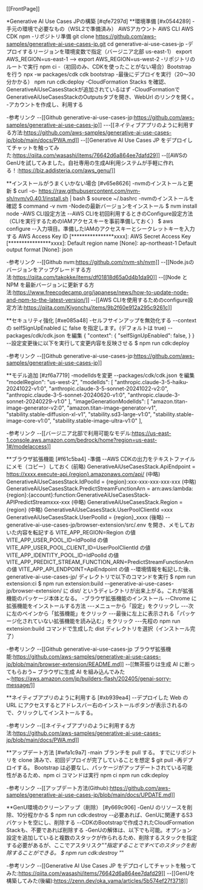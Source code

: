 [[FrontPage]]

*Generative AI Use Cases JPの構築 [#qfe7297d]
**環境準備 [#x0544289]
-手元の環境で必要なもの（WSL2で準備済み）
 AWSアカウント
 AWS CLI
 AWS CDK
 npm
-リポジトリ準備
 git clone https://github.com/aws-samples/generative-ai-use-cases-jp.git
 cd generative-ai-use-cases-jp
-デプロイするリージョンを環境変数で指定（バージニア北部 us-east-1）
 export AWS_REGION=us-east-1
 --> export AWS_REGION=us-west-2
-リポジトリのルートで実行
 npm ci
-（初回のみ、CDKを使ったことがない場合）Bootstrap を行う
 npx -w packages/cdk cdk bootstrap
-最後にデプロイを実行（20～30分かかる）
 npm run cdk:deploy
-CloudFormation Stacks を確認、GenerativeAiUseCasesStackが追加されているはず
-CloudFormationでGenerativeAiUseCasesStackのOutputsタブを開き、WebUrl のリンクを開く。
-アカウントを作成し、利用する

-参考リンク
--[[Github generative-ai-use-cases-jp:https://github.com/aws-samples/generative-ai-use-cases-jp]]
---[[ネイティブアプリのように利用する方法:https://github.com/aws-samples/generative-ai-use-cases-jp/blob/main/docs/PWA.md]]
--[[Generative AI Use Cases JP をデプロイしてチャットを触ってみた:https://qiita.com/wasashi/items/76642d6a864ee7dafd29]]
--[[AWSのGenUを試してみました。自社専用の生成AI利用システムが手軽に作れる！:https://biz.addisteria.com/aws_genu/]]

**インストールがうまくいかない場合 [#v65e8626]
-nvmのインストールと更新
 $ curl -o- https://raw.githubusercontent.com/nvm-sh/nvm/v0.40.1/install.sh | bash
 $ sourece ~/.bashrc
-nvmのインストールを確認
 $ command -v nvm
-Nodeの最新バージョンをインストール
 $ nvm install node
-AWS CLI設定方法
--AWS CLIを初回利用するときのConfigure設定方法（CLIを実行するためのIAMアクセスキーを事前準備しておく）
 $ aws configure
--入力項目。準備したIAMのアクセスキーとシークレットキーを入力する
 AWS Access Key ID [****************xxxx]:
 AWS Secret Access Key [****************xxxx]:
 Default region name [None]: ap-northeast-1
 Default output format [None]: json

-参考リンク
--[[Github nvm:https://github.com/nvm-sh/nvm]]
--[[Node.jsのバージョンをアップグレードする方法:https://qiita.com/takokke/items/df01818d65a0d4b1da90]]
--[[Node と NPM を最新バージョンに更新する方法:https://www.freecodecamp.org/japanese/news/how-to-update-node-and-npm-to-the-latest-version/]]
--[[AWS CLIを使用するためのconfigure設定方法:https://qiita.com/Kiyonchu/items/9b2f60e912a295c9261c]]

**セキュリティ強化 [#xe085a48]
-セルフサインアップを無効化する
--context の selfSignUpEnabled に false を指定します。(デフォルトは true)
--packages/cdk/cdk.json を編集
 {
   "context": {
     "selfSignUpEnabled": false,
   }
 }
--設定変更後に以下を実行して変更内容を反映させる
 $ npm run cdk:deploy 

-参考リンク
--[[Github generative-ai-use-cases-jp:https://github.com/aws-samples/generative-ai-use-cases-jp]]

**モデル追加 [#zf6a7719]
-modelIdsを変更
--packages/cdk/cdk.json を編集
    "modelRegion": "us-west-2",
    "modelIds": [
      "anthropic.claude-3-5-haiku-20241022-v1:0",
      "anthropic.claude-3-5-sonnet-20241022-v2:0",
      "anthropic.claude-3-5-sonnet-20240620-v1:0",
      "anthropic.claude-3-sonnet-20240229-v1:0"
    ],
    "imageGenerationModelIds": [
      "amazon.titan-image-generator-v2:0",
      "amazon.titan-image-generator-v1",
      "stability.stable-diffusion-xl-v1",
      "stability.sd3-large-v1:0",
      "stability.stable-image-core-v1:0",
      "stability.stable-image-ultra-v1:0"
    ],

-参考リンク
--[[バージニア北部で利用可能なモデル:https://us-east-1.console.aws.amazon.com/bedrock/home?region=us-east-1#/modelaccess]]

**ブラウザ拡張機能 [#f61c5ba4]
-準備
--AWS CDKの出力をテキストファイルにメモ（コピー）しておく
 (前略)
 GenerativeAiUseCasesStack.ApiEndpoint = https://xxxx.execute-api.{region}.amazonaws.com/api/
 (中略)
 GenerativeAiUseCasesStack.IdPoolId = {region}:xxx-xxx-xxx-xxx-xxx
 (中略)
 GenerativeAiUseCasesStack.PredictStreamFunctionArn = arn:aws:lambda:{region}:{account}:function:GenerativeAiUseCasesStack-APIPredictStreamxxx-xxx
 (中略)
 GenerativeAiUseCasesStack.Region = {region}
 (中略)
 GenerativeAiUseCasesStack.UserPoolClientId =xxx
 GenerativeAiUseCasesStack.UserPoolId = {region}_xxxx
 (後略)
--generative-ai-use-cases-jp/browser-extension/src/.env を開き、メモしておいた内容を転記する
 VITE_APP_REGION=Region の値
 VITE_APP_USER_POOL_ID=IdPoolId の値
 VITE_APP_USER_POOL_CLIENT_ID=UserPoolClientId の値
 VITE_APP_IDENTITY_POOL_ID=IdPoolId の値
 VITE_APP_PREDICT_STREAM_FUNCTION_ARN=PredictStreamFunctionArn の値
 VITE_APP_API_ENDPOINT=ApiEndpoint の値
--環境情報を転記した後、generative-ai-use-cases-jp/ ディレクトリで以下のコマンドを実行
 $ npm run extension:ci
 $ npm run extension:build
--generative-ai-use-cases-jp/browser-extension/ に dist/ というディレクトリが出来上がる。これが拡張機能のパッケージ本体となる。
-ブラウザ拡張機能のインストール
--Chrome に拡張機能をインストールする方法
---メニューから「設定」をクリックし
---次に左のペインから「拡張機能」をクリック
---最後に左上に表示される「パッケージ化されていない拡張機能を読み込む」をクリック
---先程の npm run extension:build コマンドで生成した dist ディレクトリを選択（インストール完了）

-参考リンク
--[[Github generative-ai-use-cases-jp ブラウザ拡張機能:https://github.com/aws-samples/generative-ai-use-cases-jp/blob/main/browser-extension/README.md]]
--[[無茶振りは生成 AI に断ってもらおう~ ブラウザに生成 AI を組み込んでみた ~:https://aws.amazon.com/jp/builders-flash/202405/genai-sorry-message/]]

**ネイティブアプリのように利用する [#xb939ea4]
--デプロイした Web の URL にアクセスするとアドレスバー右のインストールボタンが表示されるので、クリックしてインストールする。 

-参考リンク
--[[ネイティブアプリのように利用する方法:https://github.com/aws-samples/generative-ai-use-cases-jp/blob/main/docs/PWA.md]]

**アップデート方法 [#wfa1c9a7]
-main ブランチを pull する。
すでにリポジトリを clone 済みで、初回デプロイが完了していることを想定
 $ git pull
-再デプロイする。
Bootstrap は必要なし、パッケージがアップデートされている可能性があるため、npm ci コマンドは実行
 npm ci
 npm run cdk:deploy

-参考リンク
--[[アップデート方法(Github):https://github.com/aws-samples/generative-ai-use-cases-jp/blob/main/docs/UPDATE.md]]

**GenU環境のクリーンアップ（削除） [#y669c906]
-GenU のリソースを削除、10分程かかる
 $ npm run cdk:destroy
--必要あれば、GenUに関連するS3バケットを空にし、削除する
--CDKのBootstrapで作成されたCloudFormation Stackも、不要であれば削除する
-GenUの解体は、以下でも可能。オプション設定を追加していると複数のスタックが作られるため、削除するスタックを指定する必要があるが、ここでアスタリスク"*"指定することですべてのスタックを削除することができる。
 $ npm run cdk:destroy "*"

-参考リンク
--[[Generative AI Use Cases JP をデプロイしてチャットを触ってみた:https://qiita.com/wasashi/items/76642d6a864ee7dafd29]]
--[[GenUを構築してみた(後編):https://zenn.dev/oka_yama/articles/5b574ef27f3718]]
